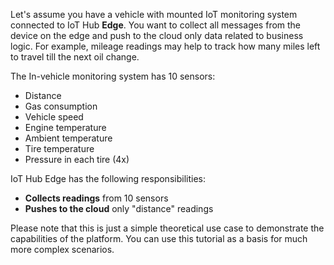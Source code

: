 Let's assume you have a vehicle with mounted IoT monitoring system connected to IoT Hub **Edge**. 
You want to collect all messages from the device on the edge and push to the cloud only data related to business logic. 
For example, mileage readings may help to track how many miles left to travel till the next oil change. 

The In-vehicle monitoring system has 10 sensors:
* Distance
* Gas consumption
* Vehicle speed
* Engine temperature
* Ambient temperature
* Tire temperature
* Pressure in each tire (4x)

IoT Hub Edge has the following responsibilities:
 * **Collects readings** from 10 sensors
 * **Pushes to the cloud** only "distance" readings

Please note that this is just a simple theoretical use case to demonstrate the capabilities of the platform. You can use this tutorial as a basis for much more complex scenarios.
